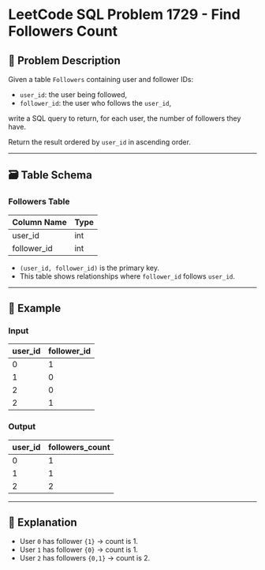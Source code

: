 # LeetCode SQL Problem 1729 - Find Followers Count

## 📘 Problem Description

Given a table `Followers` containing user and follower IDs:

- `user_id`: the user being followed,
- `follower_id`: the user who follows the `user_id`,

write a SQL query to return, for each user, the number of followers they have.

Return the result ordered by `user_id` in ascending order.

---

## 🗃️ Table Schema

### Followers Table

| Column Name | Type |
|-------------|------|
| user_id     | int  |
| follower_id | int  |

- `(user_id, follower_id)` is the primary key.
- This table shows relationships where `follower_id` follows `user_id`.

---

## 🧪 Example

### Input

| user_id | follower_id |
|---------|-------------|
| 0       | 1           |
| 1       | 0           |
| 2       | 0           |
| 2       | 1           |

### Output

| user_id | followers_count |
|---------|-----------------|
| 0       | 1               |
| 1       | 1               |
| 2       | 2               |

---

## 🧠 Explanation

- User `0` has follower `{1}` → count is 1.
- User `1` has follower `{0}` → count is 1.
- User `2` has followers `{0,1}` → count is 2.
